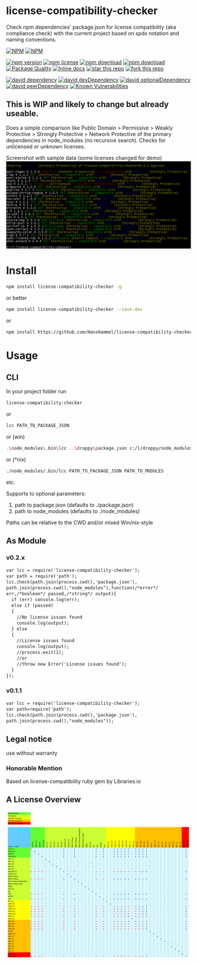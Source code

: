 # license-compatibility-checker
Check npm dependencies' package.json for license compatibility (aka compliance check) with the current project based on spdx notation and naming conventions.

[![NPM](https://nodei.co/npm/license-compatibility-checker.png?downloads=true&downloadRank=true&stars=true)](https://nodei.co/npm/license-compatibility-checker/) 
[![NPM](https://nodei.co/npm-dl/license-compatibility-checker.png?months=9&height=3)](https://nodei.co/npm/license-compatibility-checker/)

[![npm version](https://img.shields.io/npm/v/license-compatibility-checker.svg)](https://www.npmjs.com/package/license-compatibility-checker)
[![npm license](https://img.shields.io/npm/l/license-compatibility-checker.svg)](https://www.npmjs.com/package/license-compatibility-checker)
[![npm download](https://img.shields.io/npm/dm/license-compatibility-checker.svg)](https://www.npmjs.com/package/license-compatibility-checker)
[![npm download](https://img.shields.io/npm/dt/license-compatibility-checker.svg)](https://www.npmjs.com/package/license-compatibility-checker)
[![Package Quality](http://npm.packagequality.com/shield/license-compatibility-checker.svg)](http://packagequality.com/#?package=license-compatibility-checker)
[![Inline docs](http://inch-ci.org/github/HansHammel/license-compatibility-checker.svg?branch=master)](http://inch-ci.org/github/HansHammel/license-compatibility-checker)
[![star this repo](http://githubbadges.com/star.svg?user=HansHammel&repo=license-compatibility-checker&style=flat&color=fff&background=007ec6)](https://github.com/HansHammel/license-compatibility-checker)
[![fork this repo](http://githubbadges.com/fork.svg?user=HansHammel&repo=license-compatibility-checker&style=flat&color=fff&background=007ec6)](https://github.com/HansHammel/license-compatibility-checker/fork)

[![david dependency](https://img.shields.io/david/HansHammel/license-compatibility-checker.svg)](https://david-dm.org/HansHammel/license-compatibility-checker)
[![david devDependency](https://img.shields.io/david/dev/HansHammel/license-compatibility-checker.svg)](https://david-dm.org/HansHammel/license-compatibility-checker)
[![david optionalDependency](https://img.shields.io/david/optional/HansHammel/license-compatibility-checker.svg)](https://david-dm.org/HansHammel/license-compatibility-checker)
[![david peerDependency](https://img.shields.io/david/peer/HansHammel/license-compatibility-checker.svg)](https://david-dm.org/HansHammel/license-compatibility-checker)
[![Known Vulnerabilities](https://snyk.io/test/github/HansHammel/license-compatibility-checker/badge.svg)](https://snyk.io/test/github/HansHammel/license-compatibility-checker)

## This is WIP and likely to change but already useable.
Does a simple comparison like Public Domain > Permissive > Weakly Protective > Strongly Protective > Network Protective of the primary dependencies in node_modules (no recursive search).
Checks for unlicensed or unknown licenses.

Screenshot with sample data (some licenses changed for demo)
[![Screenshot](screenshots/screen.png)](screenshots/screen.png)

# Install

```sh
npm install license-compatibility-checker -g
```

or better

```sh
npm install license-compatibility-checker --save-dev
```

or

```sh
npm install https://github.com/HansHammel/license-compatibility-checker.git --save-dev
```

# Usage

## CLI

In your project folder run

```bash
license-compatibility-checker
```
	
or

```bash
lcc PATH_TO_PACKAGE_JSON
```
	
or (win)

```bash
.\node_modules\.bin\lcc ..\droppy\package.json c:/l/droppy/node_modules
```

or (*nix)

```bash
./node_modules/.bin/lcc PATH_TO_PACKAGE_JSON PATH_TO_MODULES
```

etc.

Supports to optional parameters: 
1. path to package json (defaults to ./package.json)
2. path to node_modules (defaults to ./node_modules)

Paths can be relative to the CWD and/or mixed Win/nix-style 

## As Module

### v0.2.x

```node
var lcc = require('license-compatibility-checker');
var path = require('path');
lcc.check(path.join(process.cwd(),'package.json'), path.join(process.cwd(),"node_modules"),function(/*error*/ err,/*boolean*/ passed,/*string*/ output){
  if (err) console.log(err);
  else if (passed)
  {
	//No license issues found
	console.log(output);
  } else
  { 
	//License issues found 
	console.log(output);
	//process.exit(1);
	//or
	//throw new Error('License issues found');
  }  
});
```

### v0.1.1

```node
var lcc = require('license-compatibility-checker');
var path=require('path');
lcc.check(path.join(process.cwd(),'package.json'), path.join(process.cwd(),"node_modules"));
```

## Legal notice
 
 use without warranty
 
### Honorable Mention
Based on license-compatibility ruby gem by Libraries.io


## A License Overview

[![Licences](licenses.png)](licenses.svg)
